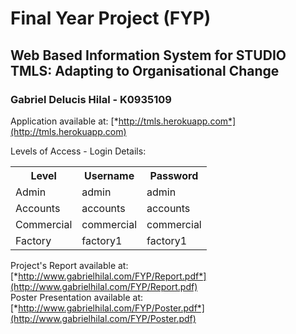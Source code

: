 # Final Year Project (FYP)
## Web Based Information System for STUDIO TMLS: Adapting to Organisational Change
### Gabriel Delucis Hilal - K0935109
Application available at: [*http://tmls.herokuapp.com*](http://tmls.herokuapp.com)

Levels of Access - Login Details:

<table>
  <tr>
    <th>Level</th><th>Username</th><th>Password</th>
  </tr>
  <tr>
    <td>Admin</td><td>admin</td><td>admin</td>
  </tr>
  <tr>
    <td>Accounts</td><td>accounts</td><td>accounts</td>
  </tr>
  <tr>
    <td>Commercial</td><td>commercial</td><td>commercial</td>
  </tr>
  <tr>
    <td>Factory</td><td>factory1</td><td>factory1</td>
  </tr>
</table>


Project's Report available at: [*http://www.gabrielhilal.com/FYP/Report.pdf*](http://www.gabrielhilal.com/FYP/Report.pdf) <br />
Poster Presentation available at: [*http://www.gabrielhilal.com/FYP/Poster.pdf*](http://www.gabrielhilal.com/FYP/Poster.pdf)

